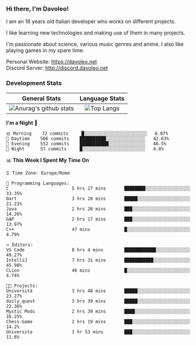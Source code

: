 ### Hi there, I'm Davoleo!

I am an 18 years old Italian developer who works on different projects.

I like learning new technologies and making use of them in many projects.

I'm passionate about science, various music genres and anime.
I also like playing games in my spare time.

Personal Website: https://davoleo.net <br>
Discord Server: http://discord.davoleo.net

### Development Stats

General Stats             |  Language Stats
:-------------------------:|:-------------------------:
![Anurag's github stats](https://github-readme-stats.vercel.app/api?username=Davoleo&count_private=true&show_icons=true&theme=tokyonight)  |  ![Top Langs](https://github-readme-stats.vercel.app/api/top-langs/?username=Davoleo&theme=tokyonight&layout=compact)



<!--START_SECTION:waka-->
**I'm a Night 🦉** 

```text
🌞 Morning    72 commits     █░░░░░░░░░░░░░░░░░░░░░░░░   6.07% 
🌆 Daytime    506 commits    ██████████░░░░░░░░░░░░░░░   42.63% 
🌃 Evening    552 commits    ███████████░░░░░░░░░░░░░░   46.5% 
🌙 Night      57 commits     █░░░░░░░░░░░░░░░░░░░░░░░░   4.8%

```


📊 **This Week I Spent My Time On** 

```text
⌚︎ Time Zone: Europe/Rome

💬 Programming Languages: 
C                        5 hrs 27 mins       ████████░░░░░░░░░░░░░░░░░   33.35% 
Dart                     3 hrs 28 mins       █████░░░░░░░░░░░░░░░░░░░░   21.21% 
Java                     2 hrs 20 mins       ███░░░░░░░░░░░░░░░░░░░░░░   14.26% 
GAP                      2 hrs 17 mins       ███░░░░░░░░░░░░░░░░░░░░░░   13.97% 
C++                      47 mins             █░░░░░░░░░░░░░░░░░░░░░░░░   4.79%

🔥 Editors: 
VS Code                  8 hrs 4 mins        ████████████░░░░░░░░░░░░░   49.27% 
IntelliJ                 7 hrs 31 mins       ███████████░░░░░░░░░░░░░░   45.98% 
CLion                    46 mins             █░░░░░░░░░░░░░░░░░░░░░░░░   4.74%

🐱‍💻 Projects: 
Università               3 hrs 48 mins       █████░░░░░░░░░░░░░░░░░░░░   23.27% 
daily_quest              3 hrs 39 mins       █████░░░░░░░░░░░░░░░░░░░░   22.36% 
Mystic Mods              2 hrs 39 mins       ████░░░░░░░░░░░░░░░░░░░░░   16.25% 
Chess-Game               2 hrs 19 mins       ███░░░░░░░░░░░░░░░░░░░░░░   14.2% 
Universita               1 hr 53 mins        ███░░░░░░░░░░░░░░░░░░░░░░   11.6%

```


<!--END_SECTION:waka-->

<!--
**Davoleo/Davoleo** is a ✨ _special_ ✨ repository because its `README.md` (this file) appears on your GitHub profile.

https://gist.github.com/Davoleo/43516c64c8169e24dc2571c34713863b

Here are some ideas to get you started:

- 🔭 I’m currently working on ...
- 🌱 I’m currently learning ...
- 👯 I’m looking to collaborate on ...
- 🤔 I’m looking for help with ...
- 💬 Ask me about ...
- 📫 How to reach me: ...
- 😄 Pronouns: ...
- ⚡ Fun fact: ...
-->
